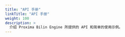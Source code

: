 ```yaml
---
title: "API 手册"
linkTitle: "API 手册"
weight: 100
description: >
  介绍 Proxima Bilin Engine 所提供的 API 和简单的使用示例。
---
```


